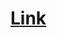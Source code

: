 # [Link](https://docs.google.com/document/d/1L5_JZBvkbPlgS9PtxiDodIGowgMiDbc5FtAubHCVB6g/edit?usp=sharing)
